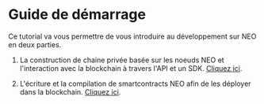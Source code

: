 # Guide de démarrage

Ce tutorial va vous permettre de vous introduire au développement sur NEO en deux parties.

1. La construction de chaine privée basée sur les noeuds NEO et l'interaction avec la blockchain à travers l'API et un SDK. [Cliquez ici](node/introduction.md).

2. L'écriture et la compilation de smartcontracts NEO afin de les déployer dans la blockchain. [Cliquez ici](sc/introduction.md).